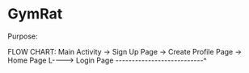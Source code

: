 # GymRat

Purpose:

FLOW CHART:
Main Activity -> Sign Up Page -> Create Profile Page -> Home Page
          L----> Login Page ---------------------------^

